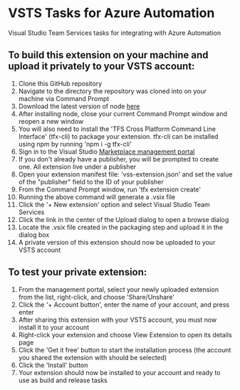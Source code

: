 # VSTS Tasks for Azure Automation
Visual Studio Team Services tasks for integrating with Azure Automation

## To build this extension on your machine and upload it privately to your VSTS account:

1. Clone this GitHub repository
1. Navigate to the directory the repository was cloned into on your machine via Command Prompt
1. Download the latest version of node [here](https://nodejs.org/en/download/)
1. After installing node, close your current Command Prompt window and reopen a new window 
1. You will also need to install the 'TFS Cross Platform Command Line Interface' (tfx-cli) to package your extension. tfx-cli can be installed using npm by running 'npm i -g tfx-cli'
1. Sign in to the Visual Studio [Marketplace management portal](https://marketplace.visualstudio.com/manage)
1. If you don't already have a publisher, you will be prompted to create one. All extension live under a publisher
1. Open your extension manifest file: 'vss-extension.json' and set the value of the "publisher" field to the ID of your publisher
1. From the Command Prompt window, run 'tfx extension create'
1. Running the above command will generate a .vsix file
1. Click the '+ New extension' option and select Visual Studio Team Services
1. Click the link in the center of the Upload dialog to open a browse dialog
1. Locate the .vsix file created in the packaging step and upload it in the dialog box
1. A private version of this extension should now be uploaded to your VSTS account

## To test your private extension: 

1. From the management portal, select your newly uploaded extension from the list, right-click, and choose 'Share/Unshare'
1. Click the '+ Account button', enter the name of your account, and press enter
1. After sharing this extension with your VSTS account, you must now install it to your account
1. Right-click your extension and choose View Extension to open its details page
1. Click the 'Get it free' button to start the installation process (the account you shared the extension with should be selected)
1. Click the 'Install' button
1. Your extension should now be installed to your account and ready to use as build and release tasks
